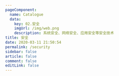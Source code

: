 ```yaml
---
pageComponent:
  name: Catalogue
  data:
    key: 02.安全
    imgUrl: /img/web.png
    description: 系统安全、网络安全、应用安全等安全技术
title: 安全
date: 2020-03-11 21:50:54
permalink: /security
sidebar: false
article: false
comment: false
editLink: false
---
```

